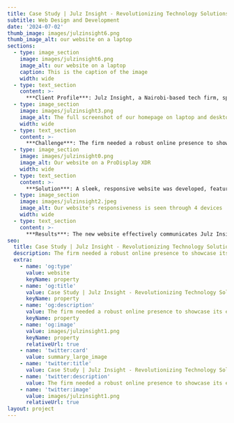 ```yaml
---
title: Case Study | Julz Insight - Revolutionizing Technology Solutions
subtitle: Web Design and Development
date: '2024-07-02'
thumb_image: images/julzinsight6.png
thumb_image_alt: our website on a laptop
sections:
  - type: image_section
    image: images/julzinsight6.png
    image_alt: our website on a laptop
    caption: This is the caption of the image
    width: wide
  - type: text_section
    content: >-
      ***Client Profile***: Julz Insight, a Nairobi-based tech firm, specializes in open-source software and offers comprehensive digital solutions to SMEs and government agencies.
  - type: image_section
    image: images/julzinsight3.png
    image_alt: The full screenshot of our homepage on laptop and desktop devices
    width: wide
  - type: text_section
    content: >-
      ***Challenge***: The firm needed a robust online presence to showcase its expertise in managed open-source software, digital transformation, and automation services.
  - type: image_section
    image: images/julzinsight0.png
    image_alt: Our website on a ProDisplay XDR
    width: wide
  - type: text_section
    content: >-
      ***Solution***: A sleek, responsive website was developed, featuring a dark-themed aesthetic highlighting Julz Insight’s innovative approach. The site includes detailed service descriptions, case studies, and a portfolio of their cutting-edge projects.
  - type: image_section
    image: images/julzinsight2.jpeg
    image_alt: Our website's responsiveness is seen through 4 devices
    width: wide
  - type: text_section
    content: >-
      ***Results***: The new website effectively communicates Julz Insight's mission to build impactful tech solutions, resulting in increased engagement and a surge in project inquiries.
seo:
  title: Case Study | Julz Insight - Revolutionizing Technology Solutions
  description: The firm needed a robust online presence to showcase its expertise in managed open-source software, digital transformation, and automation services.
  extra:
    - name: 'og:type'
      value: website
      keyName: property
    - name: 'og:title'
      value: Case Study | Julz Insight - Revolutionizing Technology Solutions
      keyName: property
    - name: 'og:description'
      value: The firm needed a robust online presence to showcase its expertise in managed open-source software, digital transformation, and automation services.
      keyName: property
    - name: 'og:image'
      value: images/julzinsight1.png
      keyName: property
      relativeUrl: true
    - name: 'twitter:card'
      value: summary_large_image
    - name: 'twitter:title'
      value: Case Study | Julz Insight - Revolutionizing Technology Solutions
    - name: 'twitter:description'
      value: The firm needed a robust online presence to showcase its expertise in managed open-source software, digital transformation, and automation services.
    - name: 'twitter:image'
      value: images/julzinsight1.png
      relativeUrl: true
layout: project
---
```

